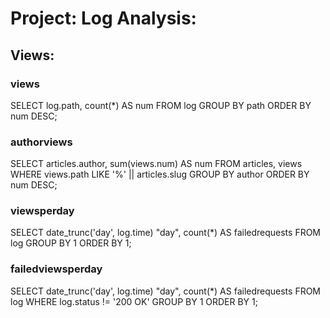 # Project: Log Analysis:




## Views:

### views

SELECT log.path, count(*) AS num
FROM log
GROUP BY path
ORDER BY num DESC;


### authorviews

SELECT articles.author, sum(views.num) AS num
FROM articles, views
WHERE views.path LIKE '%' || articles.slug
GROUP BY author
ORDER BY num DESC;

### viewsperday

SELECT date_trunc('day', log.time) "day", count(*) AS failedrequests
FROM log
GROUP BY 1
ORDER BY 1;

### failedviewsperday

SELECT date_trunc('day', log.time) "day", count(*) AS failedrequests
FROM log
WHERE log.status != '200 OK'
GROUP BY 1
ORDER BY 1;